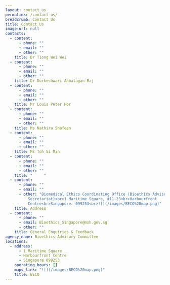 ```yaml
---
layout: contact_us
permalink: /contact-us/
breadcrumb: Contact Us
title: Contact Us
image-url: null
contacts:
  - content:
      - phone: ""
      - email: ""
      - other: ""
    title: Dr Tiong Wei Wei
  - content:
      - phone: ""
      - email: ""
      - other: ""
    title: Dr Durkeshwari Anbalagan-Raj
  - content:
      - phone: ""
      - email: ""
      - other: ""
    title: Mr Louis Peter Hor
  - content:
      - phone: ""
      - email: ""
      - other: ""
    title: Ms Nathira Shafeen
  - content:
      - phone: ""
      - email: ""
      - other: ""
    title: Ms Toh Si Min
  - content:
      - phone: ""
      - email: ""
      - other: ""
    title: "     "
  - content:
      - phone: ""
      - email: ""
      - other: "Biomedical Ethics Coordinating Office (Bioethics Advisory Commitee
          Secretariat)<br>1 Maritime Square, #11-23<br>Harbourfront
          Centre<br>Singapore: 099253<br>![](/images/BECO%20map.png)"
    title: Address
  - content:
      - phone: ""
      - email: Bioethics_Singapore@moh.gov.sg
      - other: ""
    title: General Enquiries & Feedback
agency_name: Bioethics Advisory Committee
locations:
  - address:
      - 1 Maritime Square
      - Harbourfront Centre
      - Singapore 099253
    operating_hours: []
    maps_link: "![](/images/BECO%20map.png)"
    title: BECO
---
```

